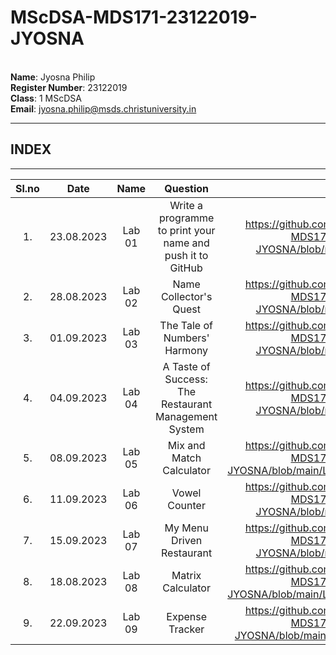 # MScDSA-MDS171-23122019-JYOSNA
<br>**Name**: Jyosna Philip 
<br> **Register Number**: 23122019  
**Class**: 1 MScDSA  
**Email**: jyosna.philip@msds.christuniversity.in

***
  ## INDEX
***
  |**Sl.no** | **Date** |**Name**  |**Question**|**Link**|
  |:----------:|:----------:|:----------:|:-----:|:---------:|
  |1.|23.08.2023|Lab 01| Write a programme to print your name and push it to GitHub|https://github.com/jyosnaphilip/MScDSA-MDS171-23122019-JYOSNA/blob/main/Lab%2001.ipynb|
  |2.|28.08.2023|Lab 02| Name Collector's Quest|https://github.com/jyosnaphilip/MScDSA-MDS171-23122019-JYOSNA/blob/main/Lab%2002.ipynb|
  |3.|01.09.2023|Lab 03|  The Tale of Numbers' Harmony|https://github.com/jyosnaphilip/MScDSA-MDS171-23122019-JYOSNA/blob/main/Lab%2003.ipynb|
  |4.|04.09.2023|Lab 04|A Taste of Success: The Restaurant Management System|https://github.com/jyosnaphilip/MScDSA-MDS171-23122019-JYOSNA/blob/main/Lab%2004.ipynb|
  |5.|08.09.2023|Lab 05|Mix and Match Calculator|https://github.com/jyosnaphilip/MScDSA-MDS171-23122019-JYOSNA/blob/main/Lab%2005/Lab%2005.ipynb|
  |6.|11.09.2023|Lab 06|Vowel Counter|https://github.com/jyosnaphilip/MScDSA-MDS171-23122019-JYOSNA/blob/main/Lab%2006.ipynb|
  |7.|15.09.2023|Lab 07|My Menu Driven Restaurant|https://github.com/jyosnaphilip/MScDSA-MDS171-23122019-JYOSNA/blob/main/Lab%2007.ipynb |
  |8.|18.08.2023|Lab 08|Matrix Calculator|https://github.com/jyosnaphilip/MScDSA-MDS171-23122019-JYOSNA/blob/main/Lab%2008/Lab%2008.ipynb|
  |9.|22.09.2023|Lab 09|Expense Tracker|https://github.com/jyosnaphilip/MScDSA-MDS171-23122019-JYOSNA/blob/main/Lab%2009/Lab%2009.py|


